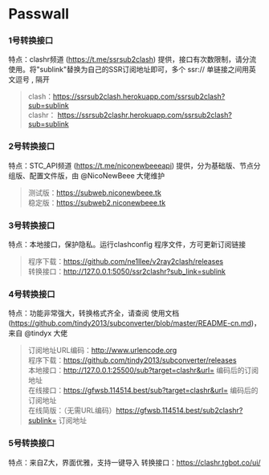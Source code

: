 # Passwall
   
### 1号转换接口
特点：clashr频道 (https://t.me/ssrsub2clash) 提供，接口有次数限制，请分流使用。将"sublink"替换为自己的SSR订阅地址即可，多个 ssr:// 单链接之间用英文逗号 , 隔开   
>clash：https://ssrsub2clash.herokuapp.com/ssrsub2clash?sub=sublink   
>clashr： https://ssrsub2clashr.herokuapp.com/ssrsub2clash?sub=sublink
   
### 2号转换接口
特点：STC_API频道 (https://t.me/niconewbeeeapi) 提供，分为基础版、节点分组版、配置文件版，由 @NicoNewBeee 大佬维护   
>测试版：https://subweb.niconewbeee.tk   
>稳定版：https://subweb2.niconewbeee.tk
   
### 3号转换接口
特点：本地接口，保护隐私。运行clashconfig 程序文件，方可更新订阅链接   
>程序下载：https://github.com/ne1llee/v2ray2clash/releases   
>转换接口：http://127.0.0.1:5050/ssr2clashr?sub_link=sublink
   
### 4号转换接口
特点：功能非常强大，转换格式齐全，请查阅 使用文档 (https://github.com/tindy2013/subconverter/blob/master/README-cn.md)，来自 @tindyx 大佬
>订阅地址URL编码：http://www.urlencode.org   
>程序下载：https://github.com/tindy2013/subconverter/releases   
>本地接口：http://127.0.0.1:25500/sub?target=clashr&url= 编码后的订阅地址   
>在线接口：https://gfwsb.114514.best/sub?target=clashr&url= 编码后的订阅地址   
>在线简版：（无需URL编码）https://gfwsb.114514.best/sub2clashr?sublink= 订阅地址
   
### 5号转换接口
特点：来自Z大，界面优雅，支持一键导入
转换接口：https://clashr.tgbot.co/ui/
